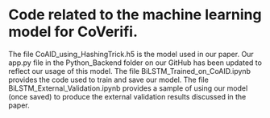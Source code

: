 # Code related to the machine learning model for CoVerifi.

The file CoAID_using_HashingTrick.h5 is the model used in our paper. Our app.py file in the Python_Backend folder on our GitHub has been updated to reflect our usage of this model. The file BiLSTM_Trained_on_CoAID.ipynb provides the code used to train and save our model. The file BiLSTM_External_Validation.ipynb provides a sample of using our model (once saved) to produce the external validation results discussed in the paper. 
